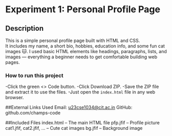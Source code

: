 #  Experiment 1: Personal Profile Page

## Description
This is a simple personal profile page built with HTML and CSS.  
It includes my name, a short bio, hobbies, education info, and some fun cat images 🐱.
I used basic HTML elements like headings, paragraphs, lists, and images — everything a beginner needs to get comfortable building web pages.

###  How to run this project
-Click the green <> Code button.
-Click Download ZIP.
-Save the ZIP file and extract it to use the files.
-Just open the `index.html` file in any web browser.

##External Links Used
Email: u23cse1034@cit.ac.in
GitHub: github.com/champs-code

##Included Files
index.html – The main HTML file
pfp.jfif – Profile picture
cat1.jfif, cat2.jfif, ... – Cute cat images
bg.jfif – Background image

